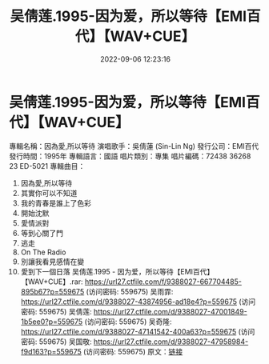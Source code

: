 ﻿---
title: 吴倩莲.1995-因为爱，所以等待【EMI百代】【WAV+CUE】
date: 2022-09-06 12:23:16
categories: WAV车载音乐、镜像
tags: 华语中文
---
# 吴倩莲.1995-因为爱，所以等待【EMI百代】【WAV+CUE】

專輯名稱：因為愛,所以等待
演唱歌手：吳倩蓮 (Sin-Lin Ng)
發行公司：EMI百代
發行時間：1995年
專輯語言：國語
唱片類別：專集
唱片編碼：72438 36268 23 ED-5021
專輯曲目：
01. 因為愛,所以等待
02. 其實你可以不知道
03. 我的青春是誰上了色彩
04. 開始沈默
05. 愛情派對
06. 等到心關了門
07. 逃走
08. On The Radio
09. 別讓我看見感情在變
10. 愛到下一個日落
吴倩莲.1995 - 因为爱，所以等待【EMI百代】【WAV+CUE】.rar:
https://url27.ctfile.com/f/9388027-667704485-895b67?p=559675
(访问密码: 559675)
吴雨霏: https://url27.ctfile.com/d/9388027-43874956-ad18e4?p=559675
(访问密码: 559675)
吴倩莲: https://url27.ctfile.com/d/9388027-47001849-1b5ee0?p=559675
(访问密码: 559675)
吴奇隆: https://url27.ctfile.com/d/9388027-47141542-400a63?p=559675
(访问密码: 559675)
吴国敬: https://url27.ctfile.com/d/9388027-47958984-f9d163?p=559675
(访问密码: 559675)
原文：[链接](https://blog.sina.com.cn/s/blog_1647c7e7601030z9o.html)